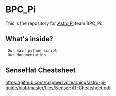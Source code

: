 # BPC_Pi

This is the repository for [Astro Pi](https://astro-pi.org/) team BPC_Pi.

## What's inside?
```
 Our main python script
 Our documentation
```

## SenseHat Cheatsheet 

https://github.com/raspberrypilearning/astro-pi-guide/blob/master/files/SenseHAT-Cheatsheet.pdf

